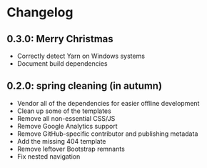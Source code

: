# Changelog

## 0.3.0: Merry Christmas

* Correctly detect Yarn on Windows systems
* Document build dependencies

## 0.2.0: spring cleaning (in autumn)

* Vendor all of the dependencies for easier offline development
* Clean up some of the templates
* Remove all non-essential CSS/JS
* Remove Google Analytics support
* Remove GitHub-specific contributor and publishing metadata
* Add the missing 404 template
* Remove leftover Bootstrap remnants
* Fix nested navigation
